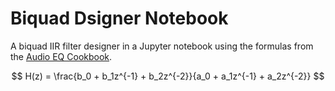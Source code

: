 # Biquad Dsigner Notebook

A biquad IIR filter designer in a Jupyter notebook using the formulas from the [Audio EQ Cookbook](https://www.w3.org/TR/audio-eq-cookbook/).

$$ H(z) = \frac{b_0 + b_1z^{-1} + b_2z^{-2}}{a_0 + a_1z^{-1} + a_2z^{-2}} $$

